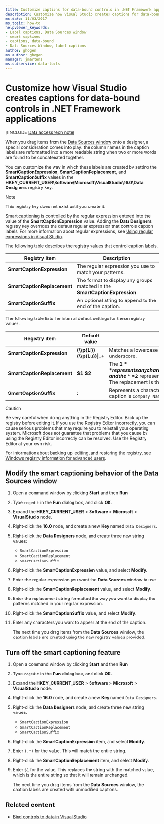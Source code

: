 ```yaml
---
title: Customize captions for data-bound controls in .NET Framework applications
description: Customize how Visual Studio creates captions for data-bound controls in .NET Framework applications. Modify the smart captioning behavior of the Data Sources window. Turn off smart captioning.
ms.date: 11/03/2017
ms.topic: how-to
helpviewer_keywords:
- Label captions, Data Sources window
- smart captions
- captions, data-bound
- Data Sources Window, label captions
author: ghogen
ms.author: ghogen
manager: jmartens
ms.subservice: data-tools
---
```

# Customize how Visual Studio creates captions for data-bound controls in .NET Framework applications


[!INCLUDE [Data access tech note](./includes/data-technology-note.md)]

When you drag items from the [Data Sources window](add-new-data-sources.md#data-sources-window) onto a designer, a special consideration comes into play: the column names in the caption labels are reformatted into a more readable string when two or more words are found to be concatenated together.

You can customize the way in which these labels are created by setting the **SmartCaptionExpression**, **SmartCaptionReplacement**, and **SmartCaptionSuffix** values in the **HKEY_CURRENT_USER\Software\Microsoft\VisualStudio\16.0\Data Designers** registry key.

> [!NOTE]
> This registry key does not exist until you create it.

Smart captioning is controlled by the regular expression entered into the value of the **SmartCaptionExpression** value. Adding the **Data Designers** registry key overrides the default regular expression that controls caption labels. For more information about regular expressions, see [Using regular expressions in Visual Studio](../ide/using-regular-expressions-in-visual-studio.md).

The following table describes the registry values that control caption labels.

|Registry item|Description|
|-------------------|-----------------|
|**SmartCaptionExpression**|The regular expression you use to match your patterns.|
|**SmartCaptionReplacement**|The format to display any groups matched in the **SmartCaptionExpression**.|
|**SmartCaptionSuffix**|An optional string to append to the end of the caption.|

The following table lists the internal default settings for these registry values.

|Registry item|Default value|Explanation|
|-------------------|-------------------|-----------------|
|**SmartCaptionExpression**|**(\\\p{Ll})(\\\p{Lu})&#124;_+**|Matches a lowercase character followed by an uppercase character or an underscore.|
|**SmartCaptionReplacement**|**$1 $2**|The **$1** represents any characters matched in the first parentheses of the expression, and the **$2** represents any characters matched in the second parentheses. The replacement is the first match, a space, and then the second match.|
|**SmartCaptionSuffix**|**:**|Represents a character appended to the returned string. For example, if the caption is `Company Name`, the suffix makes it `Company Name:`|

> [!CAUTION]
> Be very careful when doing anything in the Registry Editor. Back up the registry before editing it. If you use the Registry Editor incorrectly, you can cause serious problems that may require you to reinstall your operating system. Microsoft does not guarantee that problems that you cause by using the Registry Editor incorrectly can be resolved. Use the Registry Editor at your own risk.
>
> For information about backing up, editing, and restoring the registry, see [Windows registry information for advanced users](https://support.microsoft.com/help/256986/windows-registry-information-for-advanced-users).

## Modify the smart captioning behavior of the Data Sources window

1. Open a command window by clicking **Start** and then **Run**.

2. Type `regedit` in the **Run** dialog box, and click **OK**.

3. Expand the **HKEY_CURRENT_USER** > **Software** > **Microsoft** > **VisualStudio** node.

4. Right-click the **16.0** node, and create a new **Key** named `Data Designers`.

5. Right-click the **Data Designers** node, and create three new string values:

    - `SmartCaptionExpression`
    - `SmartCaptionReplacement`
    - `SmartCaptionSuffix`

6. Right-click the **SmartCaptionExpression** value, and select **Modify**.

7. Enter the regular expression you want the **Data Sources** window to use.

8. Right-click the **SmartCaptionReplacement** value, and select **Modify**.

9. Enter the replacement string formatted the way you want to display the patterns matched in your regular expression.

10. Right-click the **SmartCaptionSuffix** value, and select **Modify**.

11. Enter any characters you want to appear at the end of the caption.

    The next time you drag items from the **Data Sources** window, the caption labels are created using the new registry values provided.

## Turn off the smart captioning feature

1. Open a command window by clicking **Start** and then **Run**.

2. Type `regedit` in the **Run** dialog box, and click **OK**.

3. Expand the **HKEY_CURRENT_USER** > **Software** > **Microsoft** > **VisualStudio** node.

4. Right-click the **16.0** node, and create a new **Key** named `Data Designers`.

5. Right-click the **Data Designers** node, and create three new string values:

    - `SmartCaptionExpression`
    - `SmartCaptionReplacement`
    - `SmartCaptionSuffix`

6. Right-click the **SmartCaptionExpression** item, and select **Modify**.

7. Enter `(.*)` for the value. This will match the entire string.

8. Right-click the **SmartCaptionReplacement** item, and select **Modify**.

9. Enter `$1` for the value. This replaces the string with the matched value, which is the entire string so that it will remain unchanged.

    The next time you drag items from the **Data Sources** window, the caption labels are created with unmodified captions.

## Related content

- [Bind controls to data in Visual Studio](../data-tools/bind-controls-to-data-in-visual-studio.md)
